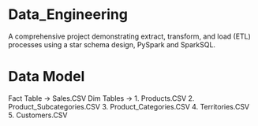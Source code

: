 # Data_Engineering
A comprehensive project demonstrating extract, transform, and load (ETL) processes using a star schema design, PySpark and SparkSQL.

# Data Model
Fact Table -> Sales.CSV
Dim Tables -> 1. Products.CSV
              2. Product_Subcategories.CSV
              3. Product_Categories.CSV
              4. Territories.CSV
              5. Customers.CSV
